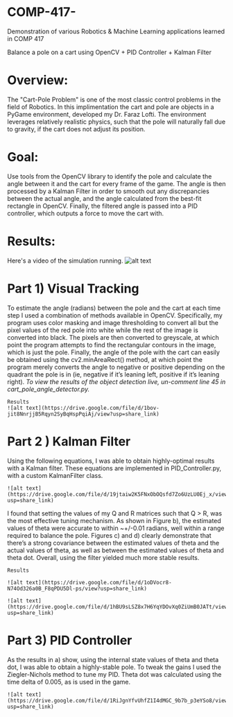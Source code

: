 # COMP-417-
Demonstration of various Robotics &amp; Machine Learning applications learned in COMP 417


Balance a pole on a cart using OpenCV + PID Controller + Kalman Filter

# Overview: 
The "Cart-Pole Problem" is one of the most classic control problems in the field of Robotics. In this implimentation the cart and pole are objects in a PyGame environment, developed my Dr. Faraz Lofti. The environment leverages relatively realistic physics, such that the pole will naturally fall due to gravity, if the cart does not adjust its position.
    
# Goal: 
Use tools from the OpenCV library to identify the pole and calculate the angle between it and the cart for every frame of the game. The angle is then processed by a Kalman Filter in order to smooth out any discrepancies between the actual angle, and the angle calculated from the best-fit rectangle in OpenCV. Finally, the filtered angle is passed into a PID controller, which outputs a force to move the cart with.

# Results: 
Here's a video of the simulation running.
![alt text](https://drive.google.com/file/d/1mG1vOfe_MUsUBLFtzYooBxZO5K3qt7U3/view?usp=share_link)
    
# Part 1) Visual Tracking

To estimate the angle (radians) between the pole and the cart at each time step I used a
combination of methods available in OpenCV. Specifically, my program uses color masking and
image thresholding to convert all but the pixel values of the red pole into white while the rest of
the image is converted into black. The pixels are then converted to greyscale, at which point the
program attempts to find the rectangular contours in the image, which is just the pole. Finally,
the angle of the pole with the cart can easily be obtained using the cv2.minAreaRect() method, at
which point the program merely converts the angle to negative or positive depending on the
quadrant the pole is in (ie, negative if it’s leaning left, positive if it’s leaning right). _To view the
results of the object detection live, un-comment line 45 in cart_pole_angle_detector.py._

```
Results
![alt text](https://drive.google.com/file/d/1bov-jit8NnrjjB5Rqyn2SyBqHspPqiAj/view?usp=share_link)
```

# Part 2 ) Kalman Filter

Using the following equations, I was able to obtain highly-optimal results with a Kalman filter.
These equations are implemented in PID_Controller.py, with a custom KalmanFilter class.

```
![alt text](https://drive.google.com/file/d/19jtaiw2K5FNxObOQsfd7Zo6UzLU0Ej_x/view?usp=share_link)
```

I found that setting the values of my Q and R matrices such that Q > R, was the most effective
tuning mechanism. As shown in Figure b), the estimated values of theta were accurate to within
~+/-0.01 radians, well within a range required to balance the pole. Figures c) and d) clearly
demonstrate that there’s a strong covariance between the estimated values of theta and the actual
values of theta, as well as between the estimated values of theta and theta dot. Overall, using the
filter yielded much more stable results.

```
Results
```
```
![alt text](https://drive.google.com/file/d/1oDVocr8-N74Od326a0B_F8qPDU5Dl-ps/view?usp=share_link)
```

```
![alt text](https://drive.google.com/file/d/1hBU9sLSZ8x7H6YqYDOvXq0ZiUmB0JATt/view?usp=share_link)
```
# Part 3) PID Controller

As the results in a) show, using the internal state values of theta and theta dot, I was able to
obtain a highly-stable pole. To tweak the gains I used the Ziegler-Nichols method to tune my
PID. Theta dot was calculated using the time delta of 0.005, as is used in the game.
```
![alt text](https://drive.google.com/file/d/1RiJgnYfvUhfZ1I4dMGC_9b7b_p3eYSo8/view?usp=share_link)
```


    
